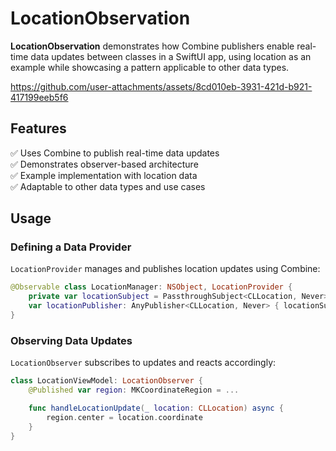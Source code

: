 # LocationObservation  

**LocationObservation** demonstrates how Combine publishers enable real-time data updates between classes in a SwiftUI app, using location as an example while showcasing a pattern applicable to other data types.  

https://github.com/user-attachments/assets/8cd010eb-3931-421d-b921-417199eeb5f6

## Features  
✅ Uses Combine to publish real-time data updates  
✅ Demonstrates observer-based architecture  
✅ Example implementation with location data  
✅ Adaptable to other data types and use cases  

## Usage  
### Defining a Data Provider  
`LocationProvider` manages and publishes location updates using Combine:  

```swift
@Observable class LocationManager: NSObject, LocationProvider {
    private var locationSubject = PassthroughSubject<CLLocation, Never>()
    var locationPublisher: AnyPublisher<CLLocation, Never> { locationSubject.eraseToAnyPublisher() }
}
```

### Observing Data Updates  
`LocationObserver` subscribes to updates and reacts accordingly:  

```swift
class LocationViewModel: LocationObserver {
    @Published var region: MKCoordinateRegion = ...

    func handleLocationUpdate(_ location: CLLocation) async {
        region.center = location.coordinate
    }
}
```
